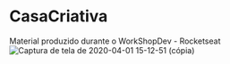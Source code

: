 # CasaCriativa
Material produzido durante o WorkShopDev - Rocketseat
![Captura de tela de 2020-04-01 15-12-51 (cópia)](https://user-images.githubusercontent.com/47211806/78175530-6716fa00-7431-11ea-9ae1-d53181fc5e10.png)
